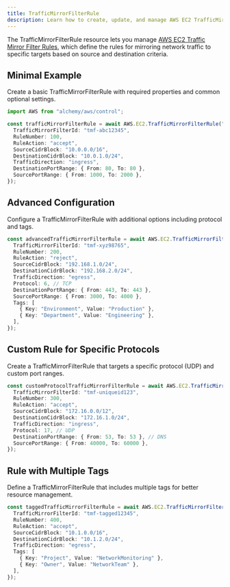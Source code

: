 ```yaml
---
title: TrafficMirrorFilterRule
description: Learn how to create, update, and manage AWS EC2 TrafficMirrorFilterRules using Alchemy Cloud Control.
---
```



The TrafficMirrorFilterRule resource lets you manage [AWS EC2 Traffic Mirror Filter Rules](https://docs.aws.amazon.com/ec2/latest/userguide/), which define the rules for mirroring network traffic to specific targets based on source and destination criteria.

## Minimal Example

Create a basic TrafficMirrorFilterRule with required properties and common optional settings.

```ts
import AWS from "alchemy/aws/control";

const trafficMirrorFilterRule = await AWS.EC2.TrafficMirrorFilterRule("basicTrafficMirrorRule", {
  TrafficMirrorFilterId: "tmf-abc12345",
  RuleNumber: 100,
  RuleAction: "accept",
  SourceCidrBlock: "10.0.0.0/16",
  DestinationCidrBlock: "10.0.1.0/24",
  TrafficDirection: "ingress",
  DestinationPortRange: { From: 80, To: 80 },
  SourcePortRange: { From: 1000, To: 2000 },
});
```

## Advanced Configuration

Configure a TrafficMirrorFilterRule with additional options including protocol and tags.

```ts
const advancedTrafficMirrorFilterRule = await AWS.EC2.TrafficMirrorFilterRule("advancedTrafficMirrorRule", {
  TrafficMirrorFilterId: "tmf-xyz98765",
  RuleNumber: 200,
  RuleAction: "reject",
  SourceCidrBlock: "192.168.1.0/24",
  DestinationCidrBlock: "192.168.2.0/24",
  TrafficDirection: "egress",
  Protocol: 6, // TCP
  DestinationPortRange: { From: 443, To: 443 },
  SourcePortRange: { From: 3000, To: 4000 },
  Tags: [
    { Key: "Environment", Value: "Production" },
    { Key: "Department", Value: "Engineering" },
  ],
});
```

## Custom Rule for Specific Protocols

Create a TrafficMirrorFilterRule that targets a specific protocol (UDP) and custom port ranges.

```ts
const customProtocolTrafficMirrorFilterRule = await AWS.EC2.TrafficMirrorFilterRule("customProtocolTrafficMirrorRule", {
  TrafficMirrorFilterId: "tmf-uniqueid123",
  RuleNumber: 300,
  RuleAction: "accept",
  SourceCidrBlock: "172.16.0.0/12",
  DestinationCidrBlock: "172.16.1.0/24",
  TrafficDirection: "ingress",
  Protocol: 17, // UDP
  DestinationPortRange: { From: 53, To: 53 }, // DNS
  SourcePortRange: { From: 40000, To: 60000 },
});
```

## Rule with Multiple Tags

Define a TrafficMirrorFilterRule that includes multiple tags for better resource management.

```ts
const taggedTrafficMirrorFilterRule = await AWS.EC2.TrafficMirrorFilterRule("taggedTrafficMirrorFilterRule", {
  TrafficMirrorFilterId: "tmf-tagged12345",
  RuleNumber: 400,
  RuleAction: "accept",
  SourceCidrBlock: "10.1.0.0/16",
  DestinationCidrBlock: "10.1.2.0/24",
  TrafficDirection: "egress",
  Tags: [
    { Key: "Project", Value: "NetworkMonitoring" },
    { Key: "Owner", Value: "NetworkTeam" },
  ],
});
```
